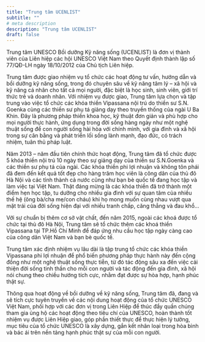 ```yaml
---
title: "Trung tâm UCENLIST"
subtitle: ""
# meta description
description: "Trung tâm UCENLIST"
draft: false
---
```



Trung tâm UNESCO Bồi dưỡng Kỹ năng sống  (UCENLIST) là đơn vị thành viên của Liên hiệp các hội UNESCO Việt Nam theo Quyết định thành lập số 77/QĐ-LH ngày 18/10/2012 của Chủ tịch Liên hiệp.

Trung tâm được giao nhiệm vụ tổ chức các hoạt động tư vấn, hướng dẫn và bồi dưỡng kỹ năng sống, trong đó chuyên sâu về kỹ năng tâm lý – xã hội và kỹ năng cá nhân cho tất cả mọi người, đặc biệt là học sinh, sinh viên, giới trí thức trẻ và doanh nhân. Với nhiệm vụ được giao, Trung tâm lựa chọn và tập trung vào việc tổ chức các khóa thiền Vipassana nội trú do thiền sư S.N. Goenka cùng các thiền sư phụ tá giảng dạy theo truyền thống của ngài U Ba Khin. Đây là phương pháp thiền khoa học, kỹ thuật đơn giản và phù hợp cho mọi người thực hành, ứng dụng trong đời sống hàng ngày như một nghệ thuật sống để con người sống hài hòa với chính mình, với gia đình và xã hội trong sự cân bằng và phát triển lối sống lành mạnh, đạo đức, có trách nhiệm, tuân thủ pháp luật.

Năm 2013 – năm đầu tiên chính thức hoạt động, Trung tâm đã tổ chức được 5 khóa thiền nội trú 10 ngày theo sự giảng dạy của thiền sư S.N.Goenka và các thiền sư phụ tá của ngài. Các khóa thiền phi lợi nhuận và không tôn phái đã đem đến kết quả tốt đẹp cho hàng trăm học viên là công dân của thủ đô Hà Nội và các tỉnh thành cả nước cũng như bạn bè quốc tế đang học tập và làm việc tại Việt Nam. Thật đáng mừng là các khóa thiền đã trở thành một điểm hẹn học tập, tu dưỡng cho nhiều gia đình với sự quan tâm của nhiều thế hệ (ông bà/cha mẹ/con cháu) khi họ mong muốn cùng nhau vượt qua mặt trái của đời sống hiện đại với nhiều tranh chấp, căng thẳng và đau khổ…

Với sự chuẩn bị thêm cơ sở vật chất, đến năm 2015, ngoài các khoá được tổ chức tại thủ đô Hà Nội, Trung tâm sẽ tổ chức thêm các khoá thiền Vipassana tại TP.Hồ Chí Minh để đáp ứng nhu cầu học tập ngày càng cao của công dân Việt Nam và bạn bè quốc tế.

Trung tâm xác định nhiệm vụ lâu dài là tập trung tổ chức các khóa thiền Vipassana phi lợi nhuận để phổ biến phương pháp thực hành này đến cộng đồng như một nghệ thuật sống thực tiễn, từ đó tác động sâu xa đến việc cải thiện đời sống tinh thần cho mỗi con người và tác động đến gia đình, xã hội nói chung theo chiều hướng tích cực, nhằm đạt được sự hòa hợp, hạnh phúc thật sự.

Thông qua hoạt động về bồi dưỡng về kỹ năng sống, Trung tâm đã, đang và sẽ tích cực tuyên truyền về các nội dung hoạt động của tổ chức UNESCO Việt Nam, phối hợp với các đơn vị trong Liên Hiệp để thúc đẩy quần chúng tham gia ủng hộ các hoạt động theo tiêu chí của UNESCO, hoàn thành tốt nhiệm vụ được Liên Hiệp giao, góp phần thiết thực để thực hiện lý tưởng, mục tiêu của tổ chức UNESCO là xây dựng, gắn kết nhân loại trong hòa bình và bác ái trên nền tảng hạnh phúc thật sự của mỗi con người.